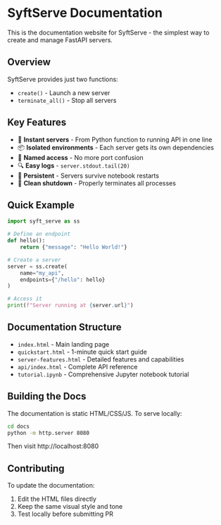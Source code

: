# SyftServe Documentation

This is the documentation website for SyftServe - the simplest way to create and manage FastAPI servers.

## Overview

SyftServe provides just two functions:
- `create()` - Launch a new server
- `terminate_all()` - Stop all servers

## Key Features

- 🚀 **Instant servers** - From Python function to running API in one line
- 📦 **Isolated environments** - Each server gets its own dependencies  
- 📝 **Named access** - No more port confusion
- 🔍 **Easy logs** - `server.stdout.tail(20)`
- 💪 **Persistent** - Servers survive notebook restarts
- 🧹 **Clean shutdown** - Properly terminates all processes

## Quick Example

```python
import syft_serve as ss

# Define an endpoint
def hello():
    return {"message": "Hello World!"}

# Create a server
server = ss.create(
    name="my_api",
    endpoints={"/hello": hello}
)

# Access it
print(f"Server running at {server.url}")
```

## Documentation Structure

- `index.html` - Main landing page
- `quickstart.html` - 1-minute quick start guide
- `server-features.html` - Detailed features and capabilities
- `api/index.html` - Complete API reference
- `tutorial.ipynb` - Comprehensive Jupyter notebook tutorial

## Building the Docs

The documentation is static HTML/CSS/JS. To serve locally:

```bash
cd docs
python -m http.server 8080
```

Then visit http://localhost:8080

## Contributing

To update the documentation:
1. Edit the HTML files directly
2. Keep the same visual style and tone
3. Test locally before submitting PR